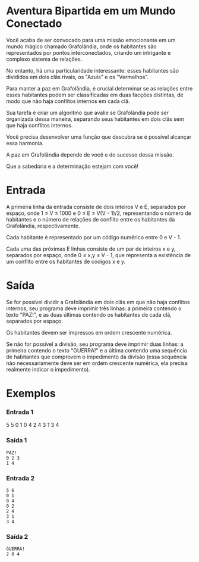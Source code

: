 # Aventura Bipartida em um Mundo Conectado

Você acaba de ser convocado para uma missão emocionante em um mundo mágico chamado Grafolândia, onde os habitantes são representados por pontos interconectados, criando um intrigante e complexo sistema de relações.

No entanto, há uma particularidade interessante: esses habitantes são divididos em dois clãs rivais, os "Azuis" e os "Vermelhos".

Para manter a paz em Grafolândia, é crucial determinar se as relações entre esses habitantes podem ser classificadas em duas facções distintas, de modo que não haja conflitos internos em cada clã.

Sua tarefa é criar um algoritmo que avalie se Grafolândia pode ser organizada dessa maneira, separando seus habitantes em dois clãs sem que haja conflitos internos.

Você precisa desenvolver uma função que descubra se é possível alcançar essa harmonia.

A paz em Grafolândia depende de você e do sucesso dessa missão. 

Que a sabedoria e a determinação estejam com você!

# Entrada

A primeira linha da entrada consiste de dois inteiros V e E, separados por espaço, onde 1 ≤ V ≤ 1000 e 0 ≤ E ≤ V(V - 1)/2, representando o número de habitantes e o número de relações de conflito entre os habitantes da  Grafolândia, respectivamente.

Cada habitante é representado por um código numérico entre 0 e V - 1.

Cada uma das próximas E linhas consiste de um par de inteiros x e y, separados por espaço, onde 0 ≤ x,y ≤ V - 1, que representa a existência de um conflito  entre os habitantes de códigos x e y.

# Saída

Se for possível dividir a Grafolândia em dois clãs em que não haja conflitos internos, seu programa deve imprimir três linhas: a primeira contendo o texto "PAZ!", e as duas últimas contendo os habitantes de cada clã, separados por  espaço.

Os habitantes devem ser impressos em ordem crescente numérica.

Se não for possível a divisão, seu programa deve imprimir duas linhas: a primeira contendo o texto "GUERRA!" e a última contendo uma sequência de habitantes que comprovem o impedimento da divisão (essa sequência não  necessariamente deve ser em ordem crescente numérica, ela precisa realmente indicar o impedimento).

# Exemplos

### Entrada 1
5 5
0 1
0 4
2 4
3 1
3 4

### Saída 1
```
PAZ!
0 2 3 
1 4
```

### Entrada 2
```
5 6
0 1
0 4
0 2
2 4
3 1
3 4
```

### Saída 2
```
GUERRA!
2 0 4 
```
